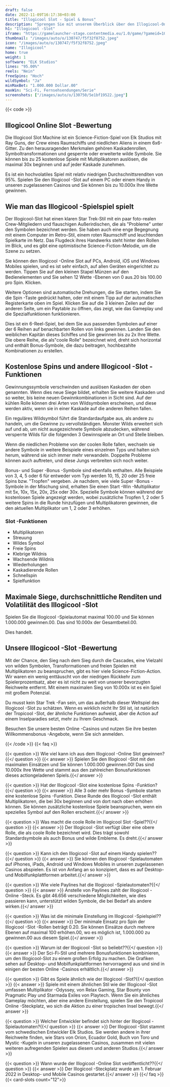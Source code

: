 ```yaml
---
draft: false
date: 2022-11-09T16:17:38+03:00
title: "Illogicool Slot - Spiel & Bonus"
description: "Sprengen Sie mit unserem Überblick über den Illogicool-Online-Slot des Weltraums, den wir uns das Gameplay, die Funktionen und das, wo wir mit dem besten Casino-Bonus spielen können."
h1: "Illogicool -Slot"
iframe: "https://gamelauncher-stage.contentmedia.eu/1.0/game/?gameid=10069&operatorid=44&mode=demo&currency=EUR&device=desktop&token=EUR_1597926622061&language=en_gb&xdm=0"
thumbnail: "/images/auto/o/130747/f5f32f8752.jpeg"
icon: "/images/auto/o/130747/f5f32f8752.jpeg"
name: "Illogicool"
home: true
weight: 1
software: "ELK Studios"
lines: "95.00%"
reels: "Nein"
freeSpins: "Hoch"
wildSymbol: "Ja"
minMaxBet: "1.000.000 Dollar.00"
maxWin: "Sci-Fi, Fernsehsendungen/Serie"
screenshots: ["/images/auto/o/130750/5e1bf19522.jpeg"]
---
```


{{< code >}}<h2>Illogicool Online Slot -Bewertung</h2><p>Die Illogicool Slot Machine ist ein Science-Fiction-Spiel von Elk Studios mit Ray Guns, der Crew eines Raumschiffs und niedlichen Aliens in einem 6x6-Gitter. Zu den herausragenden Merkmalen gehören Kaskadenrollen, Symboltransformationen und gesperrte oder erweiterte wilde Symbole. Sie können bis zu 25 kostenlose Spiele mit Multiplikatoren auslösen, die maximal 30x beginnen und auf jeder Kaskade zunehmen.</p><p>Es ist ein hochvolatiles Spiel mit relativ niedrigen Durchschnittsrenditen von 95%. Spielen Sie den Illogicool -Slot auf einem PC oder einem Handy in unseren zugelassenen Casinos und Sie können bis zu 10.000x Ihre Wette gewinnen.</p><h2>Wie man das Illogicool -Spielspiel spielt</h2><p>Der Illogicool-Slot hat einen klaren Star Trek-Stil mit ein paar foto-realen Crew-Mitgliedern und flauschigen Außerirdischen, die als "Probleme" unter den Symbolen bezeichnet werden. Sie haben auch eine enge Begegnung mit einem Computer im Retro-Stil, einem roten Raumschiff und leuchtenden Spielkarte im Netz. Das Flugdeck ihres Handwerks steht hinter den Rollen im Blick, und es gibt eine optimistische Science-Fiction-Melodie, um die Szene zu setzen.</p><p>Sie können den Illogicool -Online Slot auf PCs, Android, iOS und Windows Mobiles spielen, und es ist sehr einfach, auf allen Geräten eingerichtet zu werden. Tippen Sie auf den kleinen Stapel Münzen auf den Bedienelementen und Sie sehen 12 Wette -Ebenen von 0 aus.20 bis 100.00 pro Spin. Klicken.</p><p>Weitere Optionen sind automatische Drehungen, die Sie starten, indem Sie die Spin -Taste gedrückt halten, oder mit einem Tipp auf der automatischen Registerkarte oben im Spiel.  Klicken Sie auf die 3 kleinen Zeilen auf der anderen Seite, um ein Paytable zu öffnen, das zeigt, wie das Gameplay und die Spezialfunktionen funktionieren.</p><p>Dies ist ein 6-Reel-Spiel, bei dem Sie aus passenden Symbolen auf einer der 6 Reihen auf benachbarten Rollen von links gewinnen. Landen Sie den weiblichen Kapitän dieses Schiffes und Sie gewinnen bis zu 2x Ihre Wette. Die obere Reihe, die als"coole Rolle" bezeichnet wird, dreht sich horizontal und enthält Bonus-Symbole, die dazu beitragen, hochbezahlte Kombinationen zu erstellen.</p><h2>Kostenlose Spins und andere Illogicool -Slot -Funktionen</h2><p>Gewinnungssymbole verschwinden und auslösen Kaskaden der oben genannten. Wenn dies neue Siege bildet, erhalten Sie weitere Kaskaden und so weiter, bis keine neuen Gewinnkombinationen in Sicht sind. Auf der kühlen Rolle können drei Arten von Wildsymbolen erscheinen, und diese werden aktiv, wenn sie in einer Kaskade auf die anderen Reihen fallen.</p><p>Ein reguläres Wildsymbol führt die Standardaufgabe aus, als andere zu handeln, um die Gewinne zu vervollständigen. Monster Wilds erweitert sich auf und ab, um nicht ausgezeichnete Symbole abzudecken, während versperrte Wilds für die folgenden 3 Gewinnspiele an Ort und Stelle bleiben.</p><p>Wenn die niedlichen Probleme von der coolen Rolle fallen, wechseln sie andere Symbole in weitere Beispiele eines einzelnen Typs und halten sich herum, während sie sich immer mehr verwandeln. Doppelte Probleme können auch auftreten, und diese Jungs verbreiten sich noch weiter.</p><p>Bonus- und Super -Bonus -Symbole sind ebenfalls enthalten. Alle Beispiele von 3, 4, 5 oder 6 für entweder vom Typ werden 10, 15, 20 oder 25 freie Spins bzw. "Tropfen" vergeben. Je nachdem, wie viele Super -Bonus -Symbole in der Mischung sind, erhalten Sie einen Start -Win -Multiplikator mit 5x, 10x, 15x, 20x, 25x oder 30x. Spezielle Symbole können während der kostenlosen Spiele angezeigt werden, wobei zusätzliche Tropfen 1, 2 oder 5 weitere Spins in die Runde hinzufügen und Multiplikatoren gewinnen, die den aktuellen Multiplikator um 1, 2 oder 3 erhöhen.</p><h3>
Slot -Funktionen</h3><ul>
<li></span>
Multiplikatoren</li>
<li></span>
Streuung</li>
<li></span>
Wildes Symbol</li>
<li></span>
Freie Spins</li>
<li></span>
Klebrige Wildnis</li>
<li></span>
Wachsende Wildnis</li>
<li></span>
Wiederholungen</li>
<li></span>
Kaskadierende Rollen</li>
<li></span>
Schnellspin</li>
<li></span>
Spielfunktion</li></ul><h2>Maximale Siege, durchschnittliche Renditen und Volatilität des Illogicool -Slot</h2><p>Spielen Sie die Illogicool -Spielautomat maximal 100.00 und Sie können 1.000.000 gewinnen.00. Das sind 10.000x der Gesamtbeteil.00.</p><p>Dies handelt.</p><h2>Unsere Illogicool -Slot -Bewertung</h2><p>Mit der Chance, den Sieg nach dem Sieg durch die Cascades, eine Vielzahl von wilden Symbolen, Transformationen und freien Spielen mit Multiplikatoren zu beanspruchen, gibt es hier viele Science-Fiction-Action. Wir waren ein wenig enttäuscht von der niedrigen Rückkehr zum Spielerprozentsatz, aber es ist nicht zu weit von unserer bevorzugten Reichweite entfernt. Mit einem maximalen Sieg von 10.000x ist es ein Spiel mit großem Potenzial.</p><p>Du musst kein Star Trek -Fan sein, um das außerhalb dieser Weltspiel des Illogicool -Slot zu schätzen. Wenn es wirklich nicht Ihr Stil ist, ist natürlich der Tropicool -Slot, der ähnliche Funktionen aufweist, aber die Action auf einem Inselparadies setzt, mehr zu Ihrem Geschmack.</p><p>Besuchen Sie unsere besten Online -Casinos und nutzen Sie ihre besten Willkommensbonus -Angebote, wenn Sie sich anmelden.</p>
{{< /code >}}
{{< faq >}}

{{< question >}} Wie viel kann ich aus dem Illogicool -Online Slot gewinnen?{{</ question >}}
{{< answer >}} Spielen Sie den Illogicool -Slot mit den maximalen Einsätzen und Sie können 1.000.000 gewinnen.00! Das sind 10.000x Ihre Wette und stammt aus den zahlreichen Bonusfunktionen dieses actiongeladenen Spiels.{{</ answer >}}

{{< question >}} Hat der Illogicool -Slot eine kostenlose Spins -Funktion?{{</ question >}}
{{< answer >}} Alle 3 oder mehr Bonus -Symbole starten eine kostenlose Spins -Funktion. Diese Runde des Illogicool -Slot enthält Multiplikatoren, die bei 30x beginnen und von dort nach oben erhöhen können. Sie können zusätzliche kostenlose Spiele beanspruchen, wenn ein spezielles Symbol auf den Rollen erscheint.{{</ answer >}}

{{< question >}} Was macht die coole Rolle im Illogicool Slot -Spiel??{{</ question >}}
{{< answer >}} Der Illogicool -Slot verfügt über eine obere Rolle, die als coole Rolle bezeichnet wird. Dies trägt sowohl Standardsymbole als auch Bonus und wilde Embleme. Es dreht.{{</ answer >}}

{{< question >}} Kann ich den Illogicool -Slot auf einem Handy spielen??{{</ question >}}
{{< answer >}} Sie können den Illogicool -Spielautomaten auf iPhones, iPads, Android und Windows Mobiles in unseren zugelassenen Casinos abspielen. Es ist von Anfang an so konzipiert, dass es auf Desktop- und Mobilfunkplattformen arbeitet.{{</ answer >}}

{{< question >}} Wie viele Paylines hat die Illogicool -Spielautomaten?{{</ question >}}
{{< answer >}} Anstelle von Paylines zahlt der Illogicool -Online -Steck. Es gibt 46.656 verschiedene Möglichkeiten, wie dies passieren kann, unterstützt wilden Symbole, die bei Bedarf als andere wirken.{{</ answer >}}

{{< question >}} Was ist die minimale Einstellung im Illogicool -Spielspiel??{{</ question >}}
{{< answer >}} Der minimale Einsatz pro Spin der Illogicool -Slot -Rollen beträgt 0.20. Sie können Einsätze durch mehrere Ebenen auf maximal 100 erhöhen.00, wo es möglich ist, 1.000.000 zu gewinnen.00 aus diesem Spiel.{{</ answer >}}

{{< question >}} Warum ist der Illogicool -Slot so beliebt??{{</ question >}}
{{< answer >}} Der Sci-Fi-Stil und mehrere Bonusfunktionen kombinieren, um den Illogicool-Slot zu einem großen Erfolg zu machen. Die Grafiken sehen auf Desktop- und Mobilfunkplattformen hervorragend aus und sind in einigen der besten Online -Casinos erhältlich.{{</ answer >}}

{{< question >}} Gibt es Spiele ähnlich wie der Illogicool -Slot?{{</ question >}}
{{< answer >}} Spiele mit einem ähnlichen Stil wie der Illogicool -Slot umfassen Multiplikator -Odyssey, von Relax Gaming, Star Bounty von Pragmatic Play und Starmada Exiles von Playtech. Wenn Sie ein ähnliches Gameplay möchten, aber eine andere Einstellung, spielen Sie den Tropicool Online -Steckplatz, wo sich die Aktion zu einer tropischen Insel bewegt.{{</ answer >}}

{{< question >}} Welcher Entwickler befindet sich hinter der Illogicool -Spielautomaten?{{</ question >}}
{{< answer >}} Der Illogicool -Slot stammt vom schwedischen Entwickler Elk Studios. Sie werden andere in ihrer Reichweite finden, wie Stars von Orion, Ecuador Gold, Buch von Toro und Mystic -Kugeln in unseren zugelassenen Casinos, zusammen mit vielen weiteren aufregenden Spielen aus diesem und anderen Studios.{{</ answer >}}

{{< question >}} Wann wurde der Illogicool -Online Slot veröffentlicht??{{</ question >}}
{{< answer >}} Der Illogicool -Steckplatz wurde am 1. Februar 2022 in Desktop- und Mobile Casinos gestartet.{{</ answer >}}
{{</ faq >}}
{{< card-slots count="12">}}